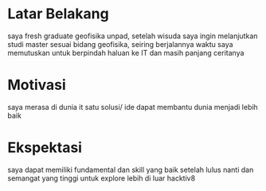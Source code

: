 # Latar Belakang
saya fresh graduate geofisika unpad, setelah wisuda saya ingin melanjutkan studi master sesuai bidang geofisika, seiring berjalannya waktu saya memutuskan untuk berpindah haluan ke IT dan masih panjang ceritanya
# Motivasi
saya merasa di dunia it satu solusi/ ide dapat membantu dunia menjadi lebih baik
# Ekspektasi
saya dapat memiliki fundamental dan skill yang baik setelah lulus nanti dan semangat yang tinggi untuk explore lebih di luar hacktiv8